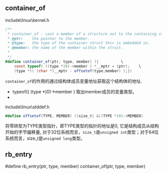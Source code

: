 ## container_of

include\linux\kernel.h

```c#
/**
 * container_of - cast a member of a structure out to the containing structure
 * @ptr:	the pointer to the member.
 * @type:	the type of the container struct this is embedded in.
 * @member:	the name of the member within the struct.
 *
 */
#define container_of(ptr, type, member) ({			\
	const typeof( ((type *)0)->member ) *__mptr = (ptr);	\
	(type *)( (char *)__mptr - offsetof(type,member) );})
```

`container_of`的作用的通过结构体成员变量地址获取这个结构体的地址.

-  typeof(( (type *)0)->member )   取出member成员的变量类型。
- 

include\linux\stddef.h

```c#
#define offsetof(TYPE, MEMBER) ((size_t) &((TYPE *)0)->MEMBER)
```

将零转型为TYPE类型指针，即TYPE类型的指针的地址是0, 它是结构成员从结构开始的字节偏移量, 对于32位系统而言，`size_t`是`unsigned int`类型；对于64位系统而言，size_t是`unsigned long`类型。

## rb_entry

#define	rb_entry(ptr, type, member) container_of(ptr, type, member)